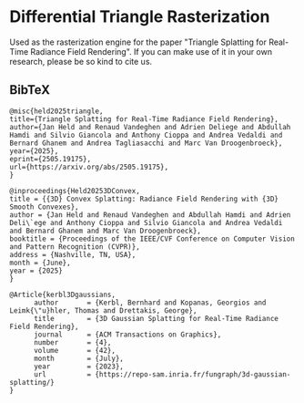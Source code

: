 # Differential Triangle Rasterization

Used as the rasterization engine for the paper "Triangle Splatting for Real-Time Radiance Field Rendering". If you can make use of it in your own research, please be so kind to cite us.

<section class="section" id="BibTeX">
  <div class="container is-max-desktop content">
    <h2 class="title">BibTeX</h2>
    <pre><code>@misc{held2025triangle,
title={Triangle Splatting for Real-Time Radiance Field Rendering}, 
author={Jan Held and Renaud Vandeghen and Adrien Deliege and Abdullah Hamdi and Silvio Giancola and Anthony Cioppa and Andrea Vedaldi and Bernard Ghanem and Andrea Tagliasacchi and Marc Van Droogenbroeck},
year={2025},
eprint={2505.19175},
url={https://arxiv.org/abs/2505.19175}, 
}
</code></pre>
  </div>
</section>

<section class="section" id="BibTeX">
  <div class="container is-max-desktop content">
    <pre><code>@inproceedings{Held20253DConvex,
title = {{3D} Convex Splatting: Radiance Field Rendering with {3D} Smooth Convexes},
author = {Jan Held and Renaud Vandeghen and Abdullah Hamdi and Adrien Deli\`ege and Anthony Cioppa and Silvio Giancola and Andrea Vedaldi and Bernard Ghanem and Marc Van Droogenbroeck},
booktitle = {Proceedings of the IEEE/CVF Conference on Computer Vision and Pattern Recognition (CVPR)},
address = {Nashville, TN, USA},
month = {June},
year = {2025}
}
</code></pre>
  </div>
</section>

<section class="section" id="BibTeX">
  <div class="container is-max-desktop content">
    <!-- <h2 class="title">BibTeX</h2> -->
    <pre><code>@Article{kerbl3Dgaussians,
      author       = {Kerbl, Bernhard and Kopanas, Georgios and Leimk{\"u}hler, Thomas and Drettakis, George},
      title        = {3D Gaussian Splatting for Real-Time Radiance Field Rendering},
      journal      = {ACM Transactions on Graphics},
      number       = {4},
      volume       = {42},
      month        = {July},
      year         = {2023},
      url          = {https://repo-sam.inria.fr/fungraph/3d-gaussian-splatting/}
}</code></pre>
  </div>
</section>